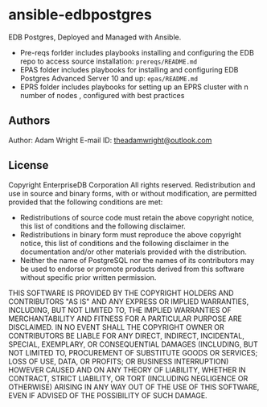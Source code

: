 # ansible-edbpostgres
EDB Postgres, Deployed and Managed with Ansible. 

* Pre-reqs forlder includes playbooks installing and configuring the EDB repo to access source installation: `prereqs/README.md`
* EPAS folder includes playbooks for installing and configuring EDB Postgres Advanced Server 10 and up: `epas/README.md`
* EPRS folder includes playbooks for setting up an EPRS cluster with n number of nodes , configured with best practices 

## Authors

  Author: Adam Wright 
  E-mail ID: theadamwright@outlook.com

## License

 Copyright EnterpriseDB Corporation
 All rights reserved.
 Redistribution and use in source and binary forms, with or without
 modification, are permitted provided that the following conditions are
 met:

*  Redistributions of source code must retain the above copyright
     notice, this list of conditions and the following disclaimer.
*  Redistributions in binary form must reproduce the above copyright
      notice, this list of conditions and the following disclaimer in
      the documentation and/or other materials provided with the
      distribution.
* Neither the name of PostgreSQL nor the names of its contributors
      may be used to endorse or promote products derived from this
      software without specific prior written permission.
 
THIS SOFTWARE IS PROVIDED BY THE COPYRIGHT HOLDERS AND CONTRIBUTORS
"AS IS" AND ANY EXPRESS OR IMPLIED WARRANTIES, INCLUDING, BUT NOT
 LIMITED TO, THE IMPLIED WARRANTIES OF MERCHANTABILITY AND FITNESS
 FOR A PARTICULAR PURPOSE ARE DISCLAIMED. IN NO EVENT SHALL THE
 COPYRIGHT OWNER OR CONTRIBUTORS BE LIABLE FOR ANY DIRECT, INDIRECT,
 INCIDENTAL, SPECIAL, EXEMPLARY, OR CONSEQUENTIAL DAMAGES (INCLUDING,
 BUT NOT LIMITED TO, PROCUREMENT OF SUBSTITUTE GOODS OR SERVICES;
 LOSS OF USE, DATA, OR PROFITS; OR BUSINESS INTERRUPTION) HOWEVER
 CAUSED AND ON ANY THEORY OF LIABILITY, WHETHER IN CONTRACT, STRICT
 LIABILITY, OR TORT (INCLUDING NEGLIGENCE OR OTHERWISE) ARISING IN
 ANY WAY OUT OF THE USE OF THIS SOFTWARE, EVEN IF ADVISED OF THE
 POSSIBILITY OF SUCH DAMAGE.